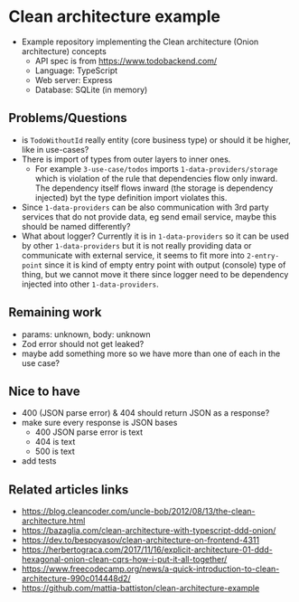 # Clean architecture example

-   Example repository implementing the Clean architecture (Onion architecture) concepts
    -   API spec is from https://www.todobackend.com/
    -   Language: TypeScript
    -   Web server: Express
    -   Database: SQLite (in memory)

## Problems/Questions

-   is `TodoWithoutId` really entity (core business type) or should it be higher, like in use-cases?
-   There is import of types from outer layers to inner ones.
    -   For example `3-use-case/todos` imports `1-data-providers/storage` which is violation of the rule that dependencies flow only inward. The dependency itself flows inward (the storage is dependency injected) byt the type definition import violates this.
-   Since `1-data-providers` can be also communication with 3rd party services that do not provide data, eg send email service, maybe this should be named differently?
-   What about logger? Currently it is in `1-data-providers` so it can be used by other `1-data-providers` but it is not really providing data or communicate with external service, it seems to fit more into `2-entry-point` since it is kind of empty entry point with output (console) type of thing, but we cannot move it there since logger need to be dependency injected into other `1-data-providers`.

## Remaining work

-   params: unknown, body: unknown
-   Zod error should not get leaked?
-   maybe add something more so we have more than one of each in the use case?

## Nice to have

-   400 (JSON parse error) & 404 should return JSON as a response?
-   make sure every response is JSON bases
    -   400 JSON parse error is text
    -   404 is text
    -   500 is text
-   add tests

## Related articles links

-   https://blog.cleancoder.com/uncle-bob/2012/08/13/the-clean-architecture.html
-   https://bazaglia.com/clean-architecture-with-typescript-ddd-onion/
-   https://dev.to/bespoyasov/clean-architecture-on-frontend-4311
-   https://herbertograca.com/2017/11/16/explicit-architecture-01-ddd-hexagonal-onion-clean-cqrs-how-i-put-it-all-together/
-   https://www.freecodecamp.org/news/a-quick-introduction-to-clean-architecture-990c014448d2/
-   https://github.com/mattia-battiston/clean-architecture-example
